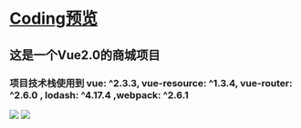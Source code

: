 # [Coding预览](https://13189449986.github.io/VueStore/dist) 

## 这是一个Vue2.0的商城项目

### 项目技术栈使用到  vue: ^2.3.3, vue-resource: ^1.3.4, vue-router: ^2.6.0 , lodash: ^4.17.4 ,webpack: ^2.6.1


![](https://github.com/13189449986/VueStore/img/1.png)
![](https://github.com/13189449986/VueStore/img/2.png)
